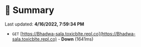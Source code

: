 # 📖 Summary
Last updated: **4/16/2022, 7:59:34 PM**

- `GET` [https://Bhadwa-sala.toxicblte.repl.co](https://Bhadwa-sala.toxicblte.repl.co) - **Down** (1641ms)
